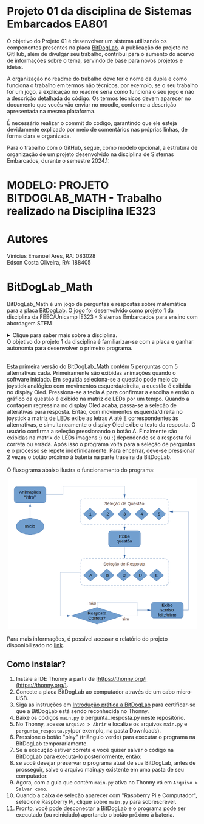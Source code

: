 # Projeto 01 da disciplina de Sistemas Embarcados EA801

O objetivo do Projeto 01 é desenvolver um sistema utilizando os componentes presentes na placa [BitDogLab](https://github.com/BitDogLab/BitDogLab). A publicação do projeto no GitHub, além de divulgar seu trabalho, contribui para o aumento do acervo de informações sobre o tema, servindo de base para novos projetos e ideias.

A organização no readme do trabalho deve ter o nome da dupla e como funciona o trabalho em termos não técnicos, por exemplo, se o seu trabalho for um jogo, a explicação no readme seria como funciona o seu jogo e não a descrição detalhada do código. Os termos técnicos devem aparecer no documento que vocês vão enviar no moodle, conforme a descrição apresentada na mesma plataforma.

É necessário realizar o commit do código, garantindo que ele esteja devidamente explicado por meio de comentários nas próprias linhas, de forma clara e organizada.

Para o trabalho com o GitHub, segue, como modelo opcional, a estrutura de organização de um projeto desenvolvido na disciplina de Sistemas Embarcados, durante o semestre 2024.1:

# MODELO: PROJETO BITDOGLAB_MATH - Trabalho realizado na Disciplina IE323 

# Autores

Vinicius Emanoel Ares, RA: 083028  
Edson Costa Oliveira, RA: 188405 

# BitDogLab_Math

BitDogLab_Math é um jogo de perguntas e respostas sobre matemática para a placa [BitDogLab](https://github.com/BitDogLab/BitDogLab). O jogo foi desenvolvido como projeto 1 da disciplina da FEEC/Unicamp IE323 - Sistemas Embarcados para ensino com abordagem STEM
<details>
  <summary>Clique para saber mais sobre a disciplina.</summary>
  Sistemas Embarcados para ensino com abordagem STEM é uma disciplina da pós-graduação da FEEC-UNICAMP ofertada pelo professor Fabiano Fruett. O objetivo da matéria é desenvolver projetos que envolva IoT, eletrônica e IA com o intuito de levar ferramentas para os alunos do ensino fundamental e médio utilizando a abordagem STEM (Science, Technology, Engineering and Mathematics). [BitDogLab](https://cpg.fee.unicamp.br/lista/caderno_horario_show.php?id=1932).
</details>
O objetivo do projeto 1 da disciplina é familiarizar-se com a placa e ganhar autonomia para desenvolver o primeiro programa.<br><br>

Esta primeira versão do BitDogLab_Math contém 5 perguntas com 5 alternativas cada. Primeiramente são exibidas animações quando o software iniciado. Em seguida seleciona-se a questão pode meio do joystick analógico com movimentos esquerda/direita, a questão é exibida no display Oled. Pressiona-se a tecla A para confirmar a escolha e então o gráfico da questão é exibido na matriz de LEDs por um tempo. Quando a contagem regressina no display Oled acaba, passa-se à seleção de alterativas para resposta. Então, com movimentos esquerda/direita no joystick a matriz de LEDs exibe as letras A até E correspondentes às alternativas, e simultaneamente o display Oled exibe o texto da resposta. O usuário confirma a seleção pressionando o botão A. Finalmente são exibidas na matrix de LEDs imagens :) ou :( dependendo se a resposta foi correta ou errada. Após isso o programa volta para a seleção de perguntas e o processo se repete indefinidamente. Para encerrar, deve-se pressionar 2 vezes o botão próximo à bateria na parte traseira da BitDogLab.<br><br>
O fluxograma abaixo ilustra o funcionamento do programa:

<div align="center">
<img src="./fluxograma (1).png" alt="Description of the image" width="500"/>
</div>

Para mais informações, é possível acessar o relatório do projeto disponibilizado no [link](https://docs.google.com/document/d/1t0RudSiQLCfQGe18FgQLw0GA5CTjqmQ4/edit?usp=sharing&ouid=113991507111012118869&rtpof=true&sd=true). 

## Como instalar?

1. Instale a IDE Thonny a partir de [https://thonny.org/](https://thonny.org/).
2. Conecte a placa BitDogLab ao computador através de um cabo micro-USB.
3. Siga as instruções em [Introdução prática a BitDogLab](https://escola-4-ponto-zero.notion.site/Cap-tulo-02-Usando-o-IDE-Thonny-para-desenvolvimento-d5dce52947244cd6a64da4ba77831c7a) para certificar-se que a BitDogLab está sendo reconhecida no Thonny.
4. Baixe os códigos `main.py` e pergunta_resposta.py neste repositório.
5. No Thonny, acesse `Arquivo > Abrir` e localize os arquivos `main.py` e `pergunta_resposta.py`(por exemplo, na pasta Downloads).
6. Pressione o botão "play" (triângulo verde) para executar o programa na BitDogLab temporariamente.
7. Se a execução estiver correta e você quiser salvar o código na BitDogLab para executá-lo posteriormente, então:
8. se você desejar preservar o programa atual de sua BitDogLab, antes de prosseguir, salve o arquivo main.py existente em uma pasta de seu computador.
9. Agora, com a guia que contém `main.py` ativa no Thonny vá em `Arquivo > Salvar como`.
10. Quando a caixa de seleção aparecer com "Raspberry Pi e Computador", selecione Raspberry Pi, clique sobre `main.py` para sobrescrever.
11. Pronto, você pode desconectar a BitDogLab e o programa pode ser executado (ou reiniciado) apertando o botão próximo à bateria.

